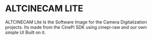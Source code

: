 # ALTCINECAM LITE
ALTCINECAM Lite Is the Software Image for the Camera Digitalization projects. Its made from the CinePi SDK using cinepi-raw and our own simple UI Built on it.

